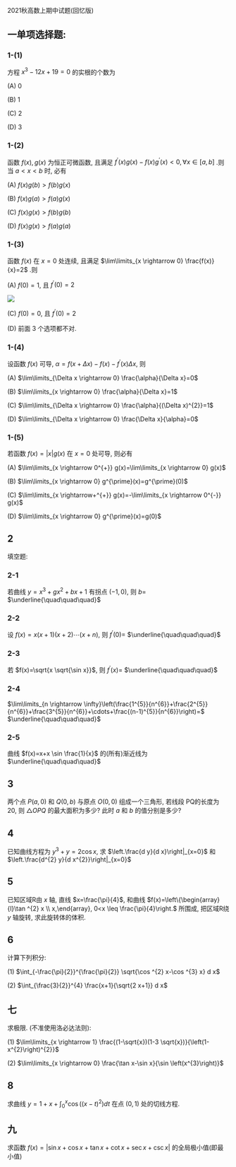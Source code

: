 2021秋高数上期中试题(回忆版)

## 一单项选择题:

### 1-(1)

方程 $x^{3}-12 x+19=0$ 的实根的个数为

(A) 0

(B) 1

(C) 2

(D) 3

### 1-(2)

函数 $f(x), g(x)$ 为恒正可微函数, 且满足 $f^{\prime}(x) g(x)-f(x) g^{\prime}(x)<0, \forall x \in[a, b]$ .则当 $a<x<b$ 时, 必有

(A) $f(x) g(b)>f(b) g(x)$

(B) $f(x) g(a)>f(a) g(x)$

(C) $f(x) g(x)>f(b) g(b)$

(D) $f(x) g(x)>f(a) g(a)$

### 1-(3)

函数 $f(x)$ 在 $x=0$ 处连续, 且满足 $\lim\limits_{x \rightarrow 0} \frac{f(x)}{x}=2$ .则

(A) $f(0)=1$, 且 $f^{\prime}(0)=2$

![](https://cdn.mathpix.com/cropped/2025_04_21_e6baec01762763fb06abg-1.jpg?height=417&width=2015&top_left_y=3611&top_left_x=5687)

(C) $f(0)=0$, 且 $f^{\prime}(0)=2$

(D) 前面 3 个选项都不对.

### 1-(4)

设函数 $f(x)$ 可导, $\alpha=f(x+\Delta x)-f(x)-f^{\prime}(x) \Delta x$, 则

(A) $\lim\limits_{\Delta x \rightarrow 0} \frac{\alpha}{\Delta x}=0$

(B) $\lim\limits_{x \rightarrow 0} \frac{\alpha}{\Delta x}=1$

(C) $\lim\limits_{\Delta x \rightarrow 0} \frac{\alpha}{(\Delta x)^{2}}=1$

(D) $\lim\limits_{\Delta x \rightarrow 0} \frac{\Delta x}{\alpha}=0$

### 1-(5)

若函数 $f(x)=|x| g(x)$ 在 $x=0$ 处可导, 则必有

(A) $\lim\limits_{x \rightarrow 0^{+}} g(x)=\lim\limits_{x \rightarrow 0} g(x)$

(B) $\lim\limits_{x \rightarrow 0} g^{\prime}(x)=g^{\prime}(0)$

(C) $\lim\limits_{x \rightarrow+^{+}} g(x)=-\lim\limits_{x \rightarrow 0^{-}} g(x)$

(D) $\lim\limits_{x \rightarrow 0} g^{\prime}(x)=g(0)$

## 2

填空题:

### 2-1

若曲线 $y=x^{3}+g x^{2}+b x+1$ 有拐点 $(-1,0)$, 则 $b=$ $\underline{\quad\quad\quad}$

### 2-2

设 $f(x)=x(x+1)(x+2) \cdots(x+n)$, 则 $f^{\prime}(0)=$ $\underline{\quad\quad\quad}$

### 2-3

若 $f(x)=\sqrt{x \sqrt{\sin x}}$, 则 $f^{\prime}(x)=$ $\underline{\quad\quad\quad}$

### 2-4

$\lim\limits_{n \rightarrow \infty}\left(\frac{1^{5}}{n^{6}}+\frac{2^{5}}{n^{6}}+\frac{3^{5}}{n^{6}}+\cdots+\frac{(n-1)^{5}}{n^{6}}\right)=$ $\underline{\quad\quad\quad}$

### 2-5

曲线 $f(x)=x+x \sin \frac{1}{x}$ 的(所有)渐近线为 $\underline{\quad\quad\quad}$

## 3

两个点 $P(a, 0)$ 和 $Q(0, b)$ 与原点 $O(0,0)$ 组成一个三角形, 若线段 PQ的长度为 20, 则 $\triangle O P Q$ 的最大面积为多少? 此时 $a$ 和 $b$ 的值分别是多少?

## 4

已知曲线方程为 $y^{3}+y=2 \cos x$, 求 $\left.\frac{d y}{d x}\right|_{x=0}$ 和 $\left.\frac{d^{2} y}{d x^{2}}\right|_{x=0}$

## 5

已知区域R由 $x$ 轴, 直线 $x=\frac{\pi}{4}$, 和曲线 $f(x)=\left\{\begin{array}{l}\tan ^{2} x \\ x,\end{array}, 0<x \leq \frac{\pi}{4}\right.$ 所围成, 把区域R绕 $y$ 轴旋转, 求此旋转体的体积.

## 6

计算下列积分:

(1) $\int_{-\frac{\pi}{2}}^{\frac{\pi}{2}} \sqrt{\cos ^{2} x-\cos ^{3} x} d x$

(2) $\int_{\frac{3}{2}}^{4} \frac{x+1}{\sqrt{2 x+1}} d x$

## 七

求极限. (不准使用洛必达法则):

(1) $\lim\limits_{x \rightarrow 1} \frac{(1-\sqrt{x})(1-3 \sqrt{x})}{\left(1-x^{2}\right)^{2}}$

(2) $\lim\limits_{x \rightarrow 0} \frac{\tan x-\sin x}{\sin \left(x^{3}\right)}$

## 8

求曲线 $y=1+x+\int_{0}^{x} \cos \left((x-t)^{2}\right) d t$ 在点 $(0,1)$ 处的切线方程.

## 九

求函数 $f(x)=|\sin x+\cos x+\tan x+\cot x+\sec x+\csc x|$ 的全局极小值(即最小值)
